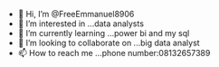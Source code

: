 - 👋 Hi, I’m @FreeEmmanuel8906
- 👀 I’m interested in ...data analysts 
- 🌱 I’m currently learning ...power bi and my sql
- 💞️ I’m looking to collaborate on ...big data analyst 
- 📫 How to reach me ...phone number:08132657389

<!---
FreeEmmanuel8906/FreeEmmanuel8906 is a ✨ special ✨ repository because its `README.md` (this file) appears on your GitHub profile.
You can click the Preview link to take a look at your changes.
--->
